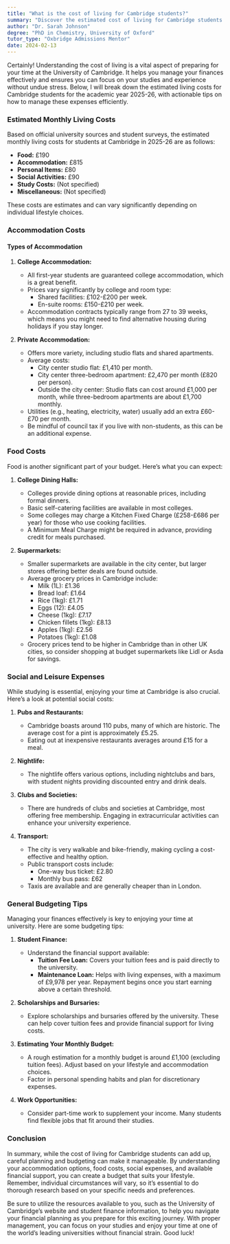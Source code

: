 ```yaml
---
title: "What is the cost of living for Cambridge students?"
summary: "Discover the estimated cost of living for Cambridge students in 2025-26, including food and accommodation expenses for effective financial planning."
author: "Dr. Sarah Johnson"
degree: "PhD in Chemistry, University of Oxford"
tutor_type: "Oxbridge Admissions Mentor"
date: 2024-02-13
---
```


Certainly! Understanding the cost of living is a vital aspect of preparing for your time at the University of Cambridge. It helps you manage your finances effectively and ensures you can focus on your studies and experience without undue stress. Below, I will break down the estimated living costs for Cambridge students for the academic year 2025-26, with actionable tips on how to manage these expenses efficiently.

### Estimated Monthly Living Costs

Based on official university sources and student surveys, the estimated monthly living costs for students at Cambridge in 2025-26 are as follows:

- **Food:** £190
- **Accommodation:** £815
- **Personal Items:** £80
- **Social Activities:** £90
- **Study Costs:** (Not specified)
- **Miscellaneous:** (Not specified)

These costs are estimates and can vary significantly depending on individual lifestyle choices.

### Accommodation Costs

#### Types of Accommodation

1. **College Accommodation:**
   - All first-year students are guaranteed college accommodation, which is a great benefit.
   - Prices vary significantly by college and room type:
     - Shared facilities: £102-£200 per week.
     - En-suite rooms: £150-£210 per week.
   - Accommodation contracts typically range from 27 to 39 weeks, which means you might need to find alternative housing during holidays if you stay longer.

2. **Private Accommodation:**
   - Offers more variety, including studio flats and shared apartments.
   - Average costs:
     - City center studio flat: £1,410 per month.
     - City center three-bedroom apartment: £2,470 per month (£820 per person).
     - Outside the city center: Studio flats can cost around £1,000 per month, while three-bedroom apartments are about £1,700 monthly.
   - Utilities (e.g., heating, electricity, water) usually add an extra £60-£70 per month.
   - Be mindful of council tax if you live with non-students, as this can be an additional expense.

### Food Costs

Food is another significant part of your budget. Here’s what you can expect:

1. **College Dining Halls:**
   - Colleges provide dining options at reasonable prices, including formal dinners.
   - Basic self-catering facilities are available in most colleges.
   - Some colleges may charge a Kitchen Fixed Charge (£258-£686 per year) for those who use cooking facilities.
   - A Minimum Meal Charge might be required in advance, providing credit for meals purchased.

2. **Supermarkets:**
   - Smaller supermarkets are available in the city center, but larger stores offering better deals are found outside.
   - Average grocery prices in Cambridge include:
     - Milk (1L): £1.36
     - Bread loaf: £1.64
     - Rice (1kg): £1.71
     - Eggs (12): £4.05
     - Cheese (1kg): £7.17
     - Chicken fillets (1kg): £8.13
     - Apples (1kg): £2.56
     - Potatoes (1kg): £1.08
   - Grocery prices tend to be higher in Cambridge than in other UK cities, so consider shopping at budget supermarkets like Lidl or Asda for savings.

### Social and Leisure Expenses

While studying is essential, enjoying your time at Cambridge is also crucial. Here’s a look at potential social costs:

1. **Pubs and Restaurants:**
   - Cambridge boasts around 110 pubs, many of which are historic. The average cost for a pint is approximately £5.25.
   - Eating out at inexpensive restaurants averages around £15 for a meal.

2. **Nightlife:**
   - The nightlife offers various options, including nightclubs and bars, with student nights providing discounted entry and drink deals.

3. **Clubs and Societies:**
   - There are hundreds of clubs and societies at Cambridge, most offering free membership. Engaging in extracurricular activities can enhance your university experience.

4. **Transport:**
   - The city is very walkable and bike-friendly, making cycling a cost-effective and healthy option.
   - Public transport costs include:
     - One-way bus ticket: £2.80
     - Monthly bus pass: £62
   - Taxis are available and are generally cheaper than in London.

### General Budgeting Tips

Managing your finances effectively is key to enjoying your time at university. Here are some budgeting tips:

1. **Student Finance:**
   - Understand the financial support available:
     - **Tuition Fee Loan:** Covers your tuition fees and is paid directly to the university.
     - **Maintenance Loan:** Helps with living expenses, with a maximum of £9,978 per year. Repayment begins once you start earning above a certain threshold.

2. **Scholarships and Bursaries:**
   - Explore scholarships and bursaries offered by the university. These can help cover tuition fees and provide financial support for living costs.

3. **Estimating Your Monthly Budget:**
   - A rough estimation for a monthly budget is around £1,100 (excluding tuition fees). Adjust based on your lifestyle and accommodation choices.
   - Factor in personal spending habits and plan for discretionary expenses.

4. **Work Opportunities:**
   - Consider part-time work to supplement your income. Many students find flexible jobs that fit around their studies.

### Conclusion

In summary, while the cost of living for Cambridge students can add up, careful planning and budgeting can make it manageable. By understanding your accommodation options, food costs, social expenses, and available financial support, you can create a budget that suits your lifestyle. Remember, individual circumstances will vary, so it’s essential to do thorough research based on your specific needs and preferences.

Be sure to utilize the resources available to you, such as the University of Cambridge’s website and student finance information, to help you navigate your financial planning as you prepare for this exciting journey. With proper management, you can focus on your studies and enjoy your time at one of the world’s leading universities without financial strain. Good luck!
    